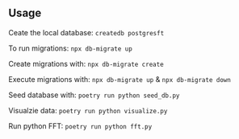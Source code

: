## Usage

Ceate the local database:
`createdb postgresft`

To run migrations:
`npx db-migrate up`

Create migrations with:
`npx db-migrate create`

Execute migrations with:
`npx db-migrate up` & `npx db-migrate down`

Seed database with:
`poetry run python seed_db.py`

Visualzie data:
`poetry run python visualize.py`

Run python FFT:
`poetry run python fft.py`
